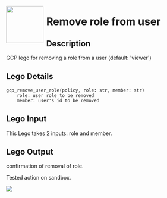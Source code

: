 [<img align="left" src="https://unskript.com/assets/favicon.png" width="100" height="100" style="padding-right: 5px">](https://unskript.com/assets/favicon.png) 
<h1>Remove role from user</h1>

## Description
GCP lego for removing a role from a user (default: 'viewer')

## Lego Details
    gcp_remove_user_role(policy, role: str, member: str)
        role: user role to be removed
        member: user's id to be removed

## Lego Input
This Lego takes 2 inputs: role and member.


## Lego Output

confirmation of removal of role.

Tested action on sandbox.

<img src="./1.png">